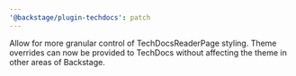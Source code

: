```yaml
---
'@backstage/plugin-techdocs': patch
---
```


Allow for more granular control of TechDocsReaderPage styling. Theme overrides can now be provided to TechDocs without affecting the theme in other areas of Backstage.
